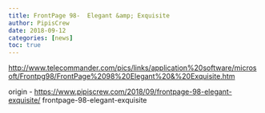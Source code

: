 ```yaml
---
title: FrontPage 98-  Elegant &amp; Exquisite
author: PipisCrew
date: 2018-09-12
categories: [news]
toc: true
---
```


http://www.telecommander.com/pics/links/application%20software/microsoft/Frontpg98/FrontPage%2098%20Elegant%20&%20Exquisite.htm

origin - https://www.pipiscrew.com/2018/09/frontpage-98-elegant-exquisite/ frontpage-98-elegant-exquisite